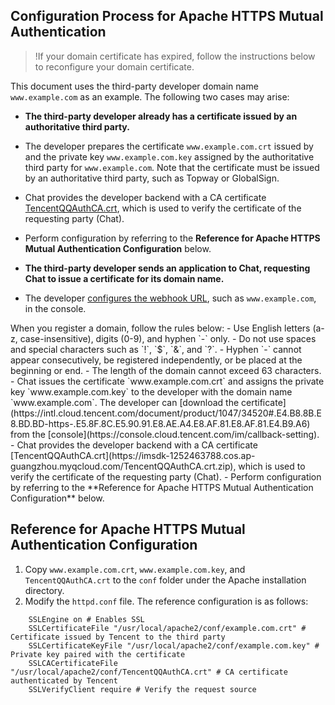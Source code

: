 ## Configuration Process for Apache HTTPS Mutual Authentication
>!If your domain certificate has expired, follow the instructions below to reconfigure your domain certificate.

This document uses the third-party developer domain name `www.example.com` as an example. The following two cases may arise:

- **The third-party developer already has a certificate issued by an authoritative third party.**
 - The developer prepares the certificate `www.example.com.crt` issued by and the private key `www.example.com.key` assigned by the authoritative third party for `www.example.com`. Note that the certificate must be issued by an authoritative third party, such as Topway or GlobalSign.
 - Chat provides the developer backend with a CA certificate [TencentQQAuthCA.crt](https://imsdk-1252463788.cos.ap-guangzhou.myqcloud.com/TencentQQAuthCA.crt.zip), which is used to verify the certificate of the requesting party (Chat).
 - Perform configuration by referring to the **Reference for Apache HTTPS Mutual Authentication Configuration** below.

- **The third-party developer sends an application to Chat, requesting Chat to issue a certificate for its domain name.**
 - The developer [configures the webhook URL](https://intl.cloud.tencent.com/document/product/1047/34520), such as `www.example.com`, in the console.
 <dx-alert infotype="notice" title="">
 When you register a domain, follow the rules below:
- Use English letters (a-z, case-insensitive), digits (0-9), and hyphen `-` only.
- Do not use spaces and special characters such as `!`, `$`, `&`, and `?`.
- Hyphen `-` cannot appear consecutively, be registered independently, or be placed at the beginning or end.
- The length of the domain cannot exceed 63 characters.
</dx-alert>
 - Chat issues the certificate `www.example.com.crt` and assigns the private key `www.example.com.key` to the developer with the domain name `www.example.com`. The developer can [download the certificate](https://intl.cloud.tencent.com/document/product/1047/34520#.E4.B8.8B.E8.BD.BD-https-.E5.8F.8C.E5.90.91.E8.AE.A4.E8.AF.81.E8.AF.81.E4.B9.A6) from the [console](https://console.cloud.tencent.com/im/callback-setting).
 - Chat provides the developer backend with a CA certificate [TencentQQAuthCA.crt](https://imsdk-1252463788.cos.ap-guangzhou.myqcloud.com/TencentQQAuthCA.crt.zip), which is used to verify the certificate of the requesting party (Chat).
 - Perform configuration by referring to the **Reference for Apache HTTPS Mutual Authentication Configuration** below.

## Reference for Apache HTTPS Mutual Authentication Configuration

1. Copy `www.example.com.crt`, `www.example.com.key`, and `TencentQQAuthCA.crt` to the `conf` folder under the Apache installation directory.
2. Modify the `httpd.conf` file. The reference configuration is as follows:
```
	SSLEngine on # Enables SSL
	SSLCertificateFile "/usr/local/apache2/conf/example.com.crt" # Certificate issued by Tencent to the third party
	SSLCertificateKeyFile "/usr/local/apache2/conf/example.com.key" # Private key paired with the certificate
	SSLCACertificateFile  "/usr/local/apache2/conf/TencentQQAuthCA.crt" # CA certificate authenticated by Tencent
	SSLVerifyClient require # Verify the request source
```

